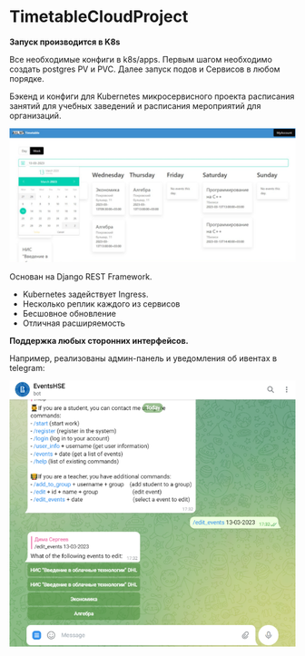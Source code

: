 # TimetableCloudProject

**Запуск производится в K8s**

Все необходимые конфиги в k8s/apps. Первым шагом необходимо создать postgres PV и PVC. Далее запуск подов и Сервисов в любом порядке.

Бэкенд и конфиги для Kubernetes микросервисного проекта расписания занятий для учебных заведений и расписания мероприятий для организаций.

![interface](https://github.com/Ohlomonchick/TimetableCloudProject/blob/main/gitimages/interface.png?raw=true)

Основан на Django REST Framework. 

- Kubernetes задействует Ingress.
- Несколько реплик каждого из сервисов
- Бесшовное обновление
- Отличная расширяемость 


**Поддержка любых сторонних интерфейсов.**

Например, реализованы админ-панель и уведомления об ивентах в telegram:

![telegram](https://github.com/Ohlomonchick/TimetableCloudProject/blob/main/gitimages/admintelegram.png?raw=true)



